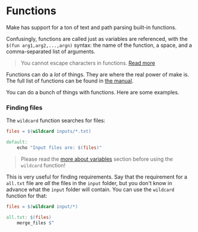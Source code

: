# Functions

Make has support for a ton of text and path parsing built-in functions.

Confusingly, functions are called just as variables are referenced, with the
`$(fun arg1,arg2,...,argn)` syntax: the name of the function, a space, and a
comma-separated list of arguments.

> You cannot escape characters in functions.
> [Read more](https://www.gnu.org/software/make/manual/html_node/Syntax-of-Functions.html)

Functions can do a *lot* of things. They are where the real power of make is.
The full list of functions can be found in [the manual](https://www.gnu.org/software/make/manual/html_node/Functions.html).

You can do a bunch of things with functions. Here are some examples.

### Finding files

The `wildcard` function searches for files:
```makefile
files = $(wildcard inputs/*.txt)

default:
	echo "Input files are: $(files)"
```

> Please read the [more about variables](variable_weirdness.md) section
> before using the `wildcard` function!

This is very useful for finding requirements.
Say that the requirement for a `all.txt` file are *all* the files in the `input`
folder, but you don't know in advance what the `input` folder will contain.
You can use the `wildcard` function for that:

```makefile
files = $(wildcard input/*)

all.txt: $(files)
	merge_files $^
```
